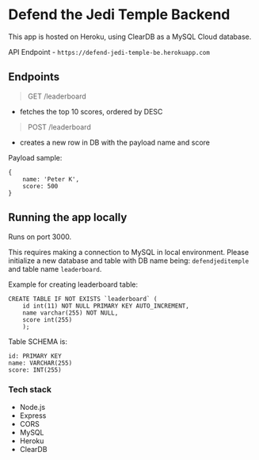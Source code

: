 # Defend the Jedi Temple Backend

This app is hosted on Heroku, using ClearDB as a MySQL Cloud database.

API Endpoint - `https://defend-jedi-temple-be.herokuapp.com`

## Endpoints

> GET /leaderboard

- fetches the top 10 scores, ordered by DESC

> POST /leaderboard

- creates a new row in DB with the payload name and score

Payload sample:

```
{
    name: 'Peter K',
    score: 500
}
```

## Running the app locally

Runs on port 3000.

This requires making a connection to MySQL in local environment. Please initialize a new database and table with DB name being: `defendjeditemple` and table name `leaderboard`.

Example for creating leaderboard table:

```
CREATE TABLE IF NOT EXISTS `leaderboard` (
    id int(11) NOT NULL PRIMARY KEY AUTO_INCREMENT,
    name varchar(255) NOT NULL,
    score int(255)
    );
```

Table SCHEMA is:

```
id: PRIMARY KEY
name: VARCHAR(255)
score: INT(255)
```

### Tech stack

- Node.js
- Express
- CORS
- MySQL
- Heroku
- ClearDB
